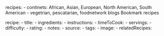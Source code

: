 recipes:
    - continets: African, Asian, European, North American, South American
    - vegetrian, pescatarian,
foodnetwork blogs
Bookmark recipes

recipe:
    - title: 
    - ingredients:
    - instructions:
    - timeToCook:
    - servings:
    - difficulty:
    - rating:
    - notes:
    - source:
    - tags:
    - image:
    - relatedRecipes:
